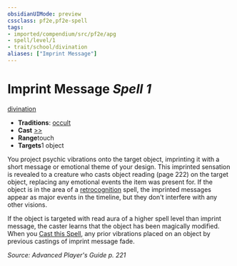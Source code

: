 ```yaml
---
obsidianUIMode: preview
cssclass: pf2e,pf2e-spell
tags:
- imported/compendium/src/pf2e/apg
- spell/level/1
- trait/school/divination
aliases: ["Imprint Message"]
---
```

# Imprint Message *Spell 1*   
[divination](divination.md)  

- **Traditions**: [occult](occult.md)
- **Cast** [>>](chapter-9-playing-the-game.md#Actions "Two-Action") 
- **Range**touch
- **Targets**1 object

You project psychic vibrations onto the target object, imprinting it with a short message or emotional theme of your design. This imprinted sensation is revealed to a creature who casts object reading (page 222) on the target object, replacing any emotional events the item was present for. If the object is in the area of a [retrocognition](compendium/spells/retrocognition.md) spell, the imprinted messages appear as major events in the timeline, but they don't interfere with any other visions.

If the object is targeted with read aura of a higher spell level than imprint message, the caster learns that the object has been magically modified. When you [Cast this Spell](cast-a-spell.md), any prior vibrations placed on an object by previous castings of imprint message fade.

*Source: Advanced Player's Guide p. 221*